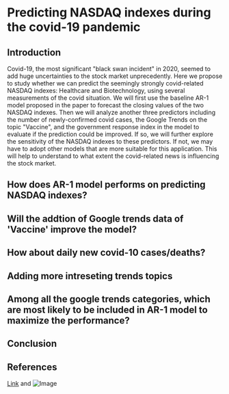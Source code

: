 # Predicting NASDAQ indexes during the covid-19 pandemic
## Introduction
Covid-19, the most significant "black swan incident" in 2020, seemed to add huge uncertainties to the stock market unprecedently. Here we propose to study whether we can predict the seemingly strongly covid-related NASDAQ indexes: Healthcare and Biotechnology, using several measurements of the covid situation. We will first use the baseline AR-1 model proposed in the paper to forecast the closing values of the two NASDAQ indexes. Then we will analyze another three predictors including the number of newly-confirmed covid cases, the Google Trends on the topic "Vaccine", and the government response index in the model to evaluate if the prediction could be improved. If so, we will further explore the sensitivity of the NASDAQ indexes to these predictors. If not, we may have to adopt other models that are more suitable for this application. This will help to understand to what extent the covid-related news is influencing the stock market.

## How does AR-1 model performs on predicting NASDAQ indexes?
## Will the addtion of Google trends data of 'Vaccine' improve the model?
## How about daily new covid-10 cases/deaths?
## Adding more intreseting trends topics
## Among all the google trends categories, which are most likely to be included in AR-1 model to maximize the performance?
## Conclusion
## References

[Link](url) and ![Image](src)
